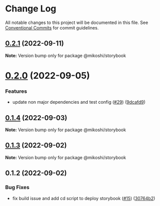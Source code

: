 # Change Log

All notable changes to this project will be documented in this file.
See [Conventional Commits](https://conventionalcommits.org) for commit guidelines.

## [0.2.1](https://github.com/anthony-y-zhu14/MikoshiUI/compare/@mikoshi/storybook@0.2.0...@mikoshi/storybook@0.2.1) (2022-09-11)

**Note:** Version bump only for package @mikoshi/storybook





# [0.2.0](https://github.com/anthony-y-zhu14/MikoshiUI/compare/@mikoshi/storybook@0.1.4...@mikoshi/storybook@0.2.0) (2022-09-05)


### Features

* update non major dependencies and test config ([#29](https://github.com/anthony-y-zhu14/MikoshiUI/issues/29)) ([9dcafd9](https://github.com/anthony-y-zhu14/MikoshiUI/commit/9dcafd9773342116a1ca194989af60fa86b957ff))





## [0.1.4](https://github.com/anthony-y-zhu14/MikoshiUI/compare/@mikoshi/storybook@0.1.3...@mikoshi/storybook@0.1.4) (2022-09-03)

**Note:** Version bump only for package @mikoshi/storybook





## [0.1.3](https://github.com/anthony-y-zhu14/MikoshiUI/compare/@mikoshi/storybook@0.1.2...@mikoshi/storybook@0.1.3) (2022-09-02)

**Note:** Version bump only for package @mikoshi/storybook





## 0.1.2 (2022-09-02)


### Bug Fixes

* fix build issue and add cd script to deploy storybook ([#15](https://github.com/anthony-y-zhu14/MikoshiUI/issues/15)) ([30764b2](https://github.com/anthony-y-zhu14/MikoshiUI/commit/30764b220d5e87d6738181535776c628665f7eb0))
